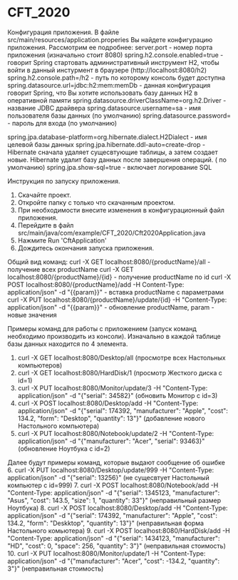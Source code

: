 # CFT_2020
Конфигурация приложения.
В файле src/main/resources/application.properies Вы найдете конфигурацию приложения. Рассмотрим ее подробнее:
server.port - номер порта приложения (изначально стоит 8080)
spring.h2.console.enabled=true - говорит Spring стартовать административный инструмент H2, чтобы войти в данный инстурмент в браузере (http://localhost:8080/h2)
spring.h2.console.path=/h2 - путь по которому консоль будет доступна
spring.datasource.url=jdbc:h2:mem:memDb - данная конфигурация говорит Spring, что Вы хотите использовать базу данных H2 в оперативной памяти
spring.datasource.driverClassName=org.h2.Driver - название JDBC драйвера 
spring.datasource.username=sa - имя пользователя базы данных (по умолчанию)
spring.datasource.password= - пароль для входа (по умолчанию)

spring.jpa.database-platform=org.hibernate.dialect.H2Dialect - имя целевой базы данных
spring.jpa.hibernate.ddl-auto=create-drop -Hibernate сначала удаляет сущесвтующие таблицы, а затем создает новые. Hibernate удалит базу данных после завершения операций. ( по умолчанию)
spring.jpa.show-sql=true - включает логирование SQL

Инструкция по запуску приложения.
1. Скачайте проект.
2. Откройте папку с только что скачанным проектом.
3. При необходимости внесите изменения в конфигурационный файл приложения.
4. Перейдите в файл src/main/java/com/example/CFT_2020/Cft2020Application.java
5. Нажмите Run 'CftApplication' 
6. Дождитесь окончания запуска приложения.

Общий вид команд:
curl -X GET localhost:8080/{productName}/all - получение всех productName
curl -X GET localhost:8080/{productName}/{id} - получение productName по id
curl -X POST localhost:8080/{productName}/add -H Content-Type: application/json" -d "{{param}}" - вставка productName с параметрами
curl -X PUT localhost:8080/{productName}/update/{id} -H "Content-Type: application/json" -d "{{param}}" - обновление productName, param - новые значения

Примеры команд для работы с приложением (запуск команд необходимо производить из консоли). Изначально в каждой таблице базы данных находится по 4 элемента.
1. curl -X GET localhost:8080/Desktop/all (просмотре всех Настольных компьютеров)
2. curl -X GET localhost:8080/HardDisk/1 (просмотр Жесткого диска с id=1)
3. curl -X PUT localhost:8080/Monitor/update/3 -H "Content-Type: application/json" -d "{\"serial\": 34582}" (обновить Монитор с id=3)
4. curl -X POST localhost:8080/Desktop/add -H "Content-Type: application/json" -d "{\"serial\": 174392, \"manufacturer\": \"Apple\", \"cost\": 134.2, \"form\": \"Desktop\", \"quantity\": 13"}" (добавление нового Настольного компьютера)
5. curl -X PUT localhost:8080/Notebook/update/2 -H "Content-Type: application/json" -d "{\"manufacturer\": \"Acer\", \"serial\": 93463}"
(обновление Ноутбука с id=2)

Далее будут примеры команд, которые выдают сообщение об ошибке
6. curl -X PUT localhost:8080/Desktop/update/999 -H "Content-Type: application/json" -d "{\"serial\": 13256}" (не сущесвтует Настольный компьютер с id=999)
7. curl -X POST localhost:8080/Notebook/add -H "Content-Type: application/json" -d "{\"serial\": 1345123, \"manufacturer\": \"Asus\", \"cost\": 143.5, \"size\": 1, \"quantity\": 33"}" (неправильный размер Ноутбука)
8. curl -X POST localhost:8080/Desktop/add -H "Content-Type: application/json" -d "{\"serial\": 174392, \"manufacturer\": \"Apple\", \"cost\": 134.2, \"form\": \"Deskktop\", \"quantity\": 13"}" (неправильная форма Настольного комьютера)
9. curl -X POST localhost:8080/HardDisk/add -H "Content-Type: application/json" -d "{\"serial\": 1434123, \"manufacturer\": \"HD\", \"cost\": 0, \"space\": 256, \"quantity\": 3"}" (неправильная стоимость)
10. curl -X PUT localhost:8080/Monitor/update/1 -H "Content-Type: application/json" -d "{\"manufacturer\": \"Acer\", \"cost\": -134.2, \"quantity\": 3"}" (неправильная стоимость)
